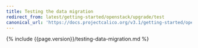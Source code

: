 ```yaml
---
title: Testing the data migration
redirect_from: latest/getting-started/openstack/upgrade/test
canonical_url: 'https://docs.projectcalico.org/v3.1/getting-started/openstack/upgrade/test'
---
```


{% include {{page.version}}/testing-data-migration.md %}
